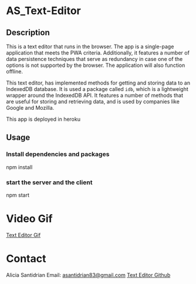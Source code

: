 # AS_Text-Editor

## Description

This is a text editor that runs in the browser. The app is a single-page application that meets the PWA criteria. Additionally, it features a number of data persistence techniques that serve as redundancy in case one of the options is not supported by the browser. The application will also function offline.

This text editor, has implemented methods for getting and storing data to an IndexedDB database. It is used a package called `idb`, which is a lightweight wrapper around the IndexedDB API. It features a number of methods that are useful for storing and retrieving data, and is used by companies like Google and Mozilla.

This app is deployed in heroku

## Usage
### Install dependencies and packages

npm install

### start the server and the client 

npm start

# Video Gif

[Text Editor Gif](https://drive.google.com/file/d/1mfR0WAacdNtt-oAv58kyzUQ7Vj0UngNE/view)

# Contact
Alicia Santidrian Email: asantidrian83@gmail.com
[Text Editor Github](https://github.com/asantidrian/AS_Text-Editor)
